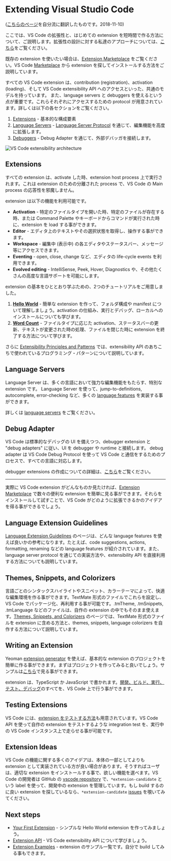 # Extending Visual Studio Code
([こちらのページ](https://code.visualstudio.com/docs/extensions/overview)を自分流に翻訳したものです。2018-11-10)

ここでは、VS Code の拡張性と、はじめての extension を短時間で作る方法について、ご説明します。拡張性の設計に対する私達のアプローチについては、[こちら](https://code.visualstudio.com/docs/extensionAPI/patterns-and-principles)をご覧ください。

既存の extension を使いたい場合は、[Extension Marketplace](https://code.visualstudio.com/docs/editor/extension-gallery) をご覧ください。VS Code [Marketplace](https://marketplace.visualstudio.com/VSCode) から extension を探してインストールする方法をご説明しています。

すべての VS Code extension は、contribution (registration)、activation (loading)、そして VS Code extensibility API へのアクセスといった、共通のモデルを持っています。
また、language servers と debuggers を使えるという点が重要です。これらそれぞれにアクセスするための protocol が用意されています。詳しくは以下の各セクションをご覧ください。

1. [Extensions](#_extensions) - 基本的な構成要素
1. [Language Servers](#_language-servers) - [Language Server Protocol](https://microsoft.github.io/language-server-protocol/) を通じて、編集機能を高度に拡張します。
1. [Debuggers](#_debug-adapter) - Debug Adapter を通じて、外部デバッガを接続します。

![VS Code extensibility architecture](https://code.visualstudio.com/assets/docs/extensions/overview/extensibility-architecture.png)

<a id="_extensions"></a>
## Extensions

すべての extension は、activate した時、extension host process 上で実行されます。これは extension のための分離された process で、VS Code の Main process の応答性を邪魔しません。

extension は以下の機能を利用可能です。
- __Activation__ - 特定のファイルタイプを開いた時、特定のファイルが存在する時、または Command Palette やキーボードからコマンドが実行された時に、extension を load する事ができます。
- __Editor__ - エディタ上のテキストやその選択状態を取得し、操作する事ができます。
- __Workspace__ - 編集中 (表示中) の各エディタやステータスバー、メッセージ等にアクセスできます。
- __Eventing__ - open, close, change など、エディタの life-cycle events を利用できます。
- __Evolved editing__ - IntelliSense, Peek, Hover, Diagnostics や、その他たくさんの高度な言語サポートを可能にします。

extension の基本をひととおり学ぶための、2つのチュートリアルをご用意しました。

1. [__Hello World__](https://code.visualstudio.com/docs/extensions/example-hello-world) - 簡単な extension を作って、フォルダ構成や manifest について理解しましょう。activation の仕組み、実行とデバッグ、ローカルへのインストールについても学びます。
1. [__Word Count__](https://code.visualstudio.com/docs/extensions/example-word-count) - ファイルタイプに応じた activation、ステータスバーの更新、テキストが変更された時の処理、ファイルを閉じた時に extension を終了する方法について学びます。

さらに [Extensibility Principles and Patterns](https://code.visualstudio.com/docs/extensionAPI/patterns-and-principles) では、extensibility API のあちこちで使われているプログラミング・パターンについて説明しています。

<a id="_language-servers"></a>
## Language Servers

Language Server は、多くの言語において強力な編集機能をもたらす、特別な extension です。 Language Server を使って、jump-to-definitions, autocomplete, error-checking など、多くの [language features](https://code.visualstudio.com/docs/extensionAPI/language-support) を実装する事ができます。

詳しくは [language servers](https://code.visualstudio.com/docs/extensions/example-language-server) をご覧ください。

<a id="_debug-adapter"></a>
## Debug Adapter

VS Code は標準的なデバッグの UI を備えつつ、debugger extension と "debug adapters" に従い、UI を debugger や runtime と接続します。
debug adapter は VS Code Debug Protocol を使って VS Code と通信をするためのプロセスで、すべての言語に対応します。

debugger extensions の作成についての詳細は、[こちら](https://code.visualstudio.com/docs/extensions/example-debuggers)をご覧ください。

---

実際に VS Code extension がどんなものか見たければ、[Extension Marketplace](https://code.visualstudio.com/docs/editor/extension-gallery) で数々の便利な extension を簡単に見る事ができます。それらをインストールして試すことで、VS Code がどのように拡張できるかのアイデアを得る事ができるでしょう。

<a id="_language-extension-guidelines"></a>
## Language Extension Guidelines

[Language Extension Guidelines](https://code.visualstudio.com/docs/extensionAPI/language-support) のページは、どんな language features を使えば良いかの参考になります。たとえば、code suggestions, actions, formatting, renaming などの language features が紹介されています。また、language server protocol を通じての実装方法や、extensibility API を直接利用する方法についても説明しています。

<a id="_themes-snippets-and-colorizers"></a>
## Themes, Snippets, and Colorizers

言語ごとのシンタックスハイライトやスニペット、カラーテーマによって、快適な編集環境を作る事ができます。TextMate 形式のファイルでこれらを設定し、VS Code でパッケージ化、再利用する事が可能です。.tmTheme, .tmSnippets, .tmLanguage などのファイルは、自作の extension の中でもそのまま使えます。[Themes, Snippets, and Colorizers](https://code.visualstudio.com/docs/extensions/themes-snippets-colorizers) のページでは、TextMate 形式のファイルを extension に含める方法と、themes, snippets, language colorizers を自作する方法について説明しています。

<a id="_writing-an-extension"></a>
## Writing an Extension

Yeoman [extension generator](yocode.md) を使えば、基本的な extension のプロジェクトを簡単に作る事ができます。まずはプロジェクトを作ってみると良いでしょう。サンプルは[こちら](https://code.visualstudio.com/docs/extensions/samples)で見る事ができます。

extension は、TypeScript か JavaScript で書かれます。[開発、ビルド、実行、テスト、デバッグ](https://code.visualstudio.com/docs/extensions/developing-extensions)のすべてを、VS Code 上で行う事ができます。

<a id="_testing-extensions"></a>
## Testing Extensions

VS Code には、[extension をテストする方法](https://code.visualstudio.com/docs/extensions/testing-extensions)も用意されています。VS Code API を使って自作の extension をテストするような integration test を、実行中の VS Code インスタンス上で走らせる事が可能です。

<a id="_extension-ideas"></a>
## Extension Ideas

VS Code の機能に関する多くのアイデアは、本体の一部としてよりも extension として実装されている方が良い場合があります。そうすればユーザは、適切な extension をインストールする事で、欲しい機能を選べます。VS Code の開発者は GitHub の [vscode repository](https://github.com/Microsoft/vscode) で、`*extension-candidate` という label を使って、開発中の extension を管理しています。もし build するのに良い extension を探しているなら、`*extension-candidate` [issues](https://github.com/Microsoft/vscode/issues?q=is%3Aopen+is%3Aissue+label%3A*extension-candidate) を覗いてみてください。

<a id="_next-steps"></a>
## Next steps

- [Your First Extension](https://code.visualstudio.com/docs/extensions/example-hello-world) - シンプルな Hello World extension を作ってみましょう。
- [Extension API](https://code.visualstudio.com/docs/extensionAPI/overview) - VS Code extensibility API について学びましょう。
- [Extension Examples](https://code.visualstudio.com/docs/extensions/samples) - extension のサンプル一覧です。自分で build してみる事もできます。
